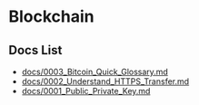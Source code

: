 # Blockchain

## Docs List

* [docs/0003_Bitcoin_Quick_Glossary.md](docs/0003_Bitcoin_Quick_Glossary.md)
* [docs/0002_Understand_HTTPS_Transfer.md](docs/0002_Understand_HTTPS_Transfer.md)
* [docs/0001_Public_Private_Key.md](docs/0001_Public_Private_Key.md)
